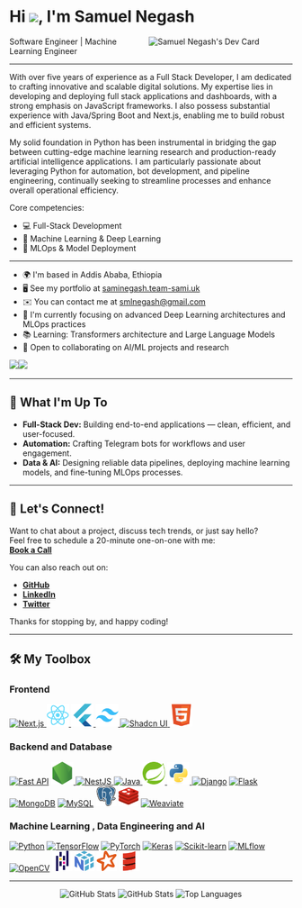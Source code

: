 # Hi ![](https://user-images.githubusercontent.com/18350557/176309783-0785949b-9127-417c-8b55-ab5a4333674e.gif), I'm Samuel Negash

<div align="left">
  <a href="https://app.daily.dev/smlnegash" target="_blank">
    <img
      width="256"
      align="right"
      src="https://api.daily.dev/devcards/v2/DXNyQF6MsGgH6GBXxaS88.png?type=default&r=f19"
      alt="Samuel Negash's Dev Card"
    />
  </a>
</div>
Software Engineer | Machine Learning Engineer

---

With over five years of experience as a Full Stack Developer, I am dedicated to crafting innovative and scalable digital solutions. My expertise lies in developing and deploying full stack applications and dashboards, with a strong emphasis on JavaScript frameworks. I also possess substantial experience with Java/Spring Boot and Next.js, enabling me to build robust and efficient systems.

My solid foundation in Python has been instrumental in bridging the gap between cutting-edge machine learning research and production-ready artificial intelligence applications. I am particularly passionate about leveraging Python for automation, bot development, and pipeline engineering, continually seeking to streamline processes and enhance overall operational efficiency.

Core competencies:

- 💻 Full-Stack Development
- 🤖 Machine Learning & Deep Learning
- 🚀 MLOps & Model Deployment

---

- 🌍 I'm based in Addis Ababa, Ethiopia
- 🖥️ See my portfolio at [saminegash.team-sami.uk](https://saminegash.team-sami.uk)
- ✉️ You can contact me at [smlnegash@gmail.com](mailto:smlnegash@gmail.com)
- 🚀 I'm currently focusing on advanced Deep Learning architectures and MLOps practices
- 📚 Learning: Transformers architecture and Large Language Models
- 👯 Open to collaborating on AI/ML projects and research

<a href="https://www.twitter.com/samuel_negash" target="_blank" rel="noreferrer"><img
src="https://img.shields.io/twitter/follow/samuel_negash?logo=twitter&style=for-the-badge&color=0891b2&labelColor=1c1917"
/></a><a href="https://www.github.com/saminegash" target="_blank" rel="noreferrer"><img
src="https://img.shields.io/github/followers/saminegash?logo=github&style=for-the-badge&color=0891b2&labelColor=1c1917" /></a>

---

<!-- What I'm Up To Section -->

## 🚀 What I'm Up To

- **Full-Stack Dev:** Building end-to-end applications — clean, efficient, and user-focused.
- **Automation:** Crafting Telegram bots for workflows and user engagement.
- **Data & AI:** Designing reliable data pipelines, deploying machine learning models, and fine-tuning MLOps processes.

---

<!-- Let's Connect Section -->

## 🤝 Let's Connect!

Want to chat about a project, discuss tech trends, or just say hello?  
Feel free to schedule a 20-minute one-on-one with me:  
[**Book a Call**](https://your-calendly-link-here.com) <!-- Replace with your scheduling link -->

You can also reach out on:

- **[GitHub](https://github.com/saminegash)**
- **[LinkedIn](https://www.linkedin.com/in/sami-negash/)**
- **[Twitter](https://twitter.com/samuel_negash)**

Thanks for stopping by, and happy coding!

---

<!-- Optional: Add a section for skills, tool icons, or GitHub stats -->

## 🛠️ My Toolbox

### Frontend

<p align="left">

  <!-- Frontend -->
   <a href="https://nextjs.org" target="_blank" rel="noreferrer">
    <img src="https://www.vectorlogo.zone/logos/nextjs/nextjs-icon.svg" alt="Next.js" width="40" height="40" />
  </a>
  <a href="https://reactjs.org" target="_blank" rel="noreferrer">
    <img src="https://raw.githubusercontent.com/devicons/devicon/master/icons/react/react-original.svg" alt="React" width="40" height="40" />
  </a>
  <a href="https://flutter.dev" target="_blank">
  <img src="https://raw.githubusercontent.com/devicons/devicon/master/icons/flutter/flutter-original.svg" alt="Flutter" width="40" height="40"/>
  </a>
  <a href="hhttps://tailwindcss.com/" target="_blank" rel="noreferrer">
    <img src="https://raw.githubusercontent.com/devicons/devicon/master/icons/tailwindcss/tailwindcss-original.svg" alt="tailwindcss" width="40" height="40" />
  </a>
  <a href="https://ui.shadcn.com/" target="_blank" rel="noreferrer">
    <img src="https://avatars.githubusercontent.com/u/139895814?s=200&v=4" alt="Shadcn UI" width="40" height="40"/>
  </a>
  <a href="https://telegram.org" target="_blank" rel="noreferrer">
    <img src="https://raw.githubusercontent.com/devicons/devicon/master/icons/html5/html5-original.svg" alt="HTML5" width="40" height="40"/>
  </a>

</p>

### Backend and Database

<p align="left">

<a href="https://fastapi.tiangolo.com/" target="_blank" rel="noreferrer"><img src="https://raw.githubusercontent.com/danielcranney/readme-generator/main/public/icons/skills/fastapi-colored.svg" width="36" height="36" alt="Fast API" /></a>
<a href="https://nodejs.org" target="_blank" rel="noreferrer">
<img src="https://raw.githubusercontent.com/devicons/devicon/master/icons/nodejs/nodejs-original.svg" alt="Node.js" width="40" height="40" />
</a>
<a href="https://nestjs.com" target="_blank" rel="noreferrer">
<img src="https://nestjs.com/img/logo-small.svg" alt="NestJS" width="40" height="40" />
</a>
<a href="https://www.java.com" target="_blank" rel="noreferrer">
<img src="https://www.vectorlogo.zone/logos/java/java-icon.svg" alt="Java" width="40" height="40" />
</a>
<a href="https://spring.io" target="_blank" rel="noreferrer">
<img src="https://raw.githubusercontent.com/devicons/devicon/master/icons/spring/spring-original.svg" alt="Spring" width="40" height="40" />
</a>
<a href="https://www.python.org" target="_blank" rel="noreferrer">
<img src="https://raw.githubusercontent.com/devicons/devicon/master/icons/python/python-original.svg" alt="Python" width="40" height="40" />
</a>
<a href="https://www.djangoproject.com/" target="_blank" rel="noreferrer"><img src="https://raw.githubusercontent.com/danielcranney/readme-generator/main/public/icons/skills/django-colored.svg" width="36" height="36" alt="Django" /></a>
<a href="https://flask.palletsprojects.com/" target="_blank" rel="noreferrer"><img src="https://raw.githubusercontent.com/danielcranney/readme-generator/main/public/icons/skills/flask-colored.svg" width="36" height="36" alt="Flask" /></a>
<a href="https://www.mongodb.com/" target="_blank" rel="noreferrer"><img src="https://raw.githubusercontent.com/danielcranney/readme-generator/main/public/icons/skills/mongodb-colored.svg" width="36" height="36" alt="MongoDB" /></a>
<a href="https://www.mysql.com/" target="_blank" rel="noreferrer"><img src="https://raw.githubusercontent.com/danielcranney/readme-generator/main/public/icons/skills/mysql-colored.svg" width="36" height="36" alt="MySQL" /></a>
<a href="https://www.postgresql.org/" target="_blank" rel="noreferrer"><img src="https://raw.githubusercontent.com/devicons/devicon/master/icons/postgresql/postgresql-original.svg" width="36" height="36" alt="PostgreSQL" /></a>
<a href="https://redis.io/" target="_blank" rel="noreferrer"><img src="https://raw.githubusercontent.com/devicons/devicon/master/icons/redis/redis-original.svg" width="36" height="36" alt="Redis" /></a>
<a href="https://weaviate.io/" target="_blank" rel="noreferrer"><img src="https://weaviate.io/img/site/weaviate-logo-dark.png" width="36" height="36" alt="Weaviate" /></a>

</p>

### Machine Learning , Data Engineering and AI

<p align="left">
<a href="https://www.python.org/" target="_blank" rel="noreferrer"><img src="https://raw.githubusercontent.com/danielcranney/readme-generator/main/public/icons/skills/python-colored.svg" width="36" height="36" alt="Python" /></a>
<a href="https://www.tensorflow.org/" target="_blank" rel="noreferrer"><img src="https://raw.githubusercontent.com/danielcranney/readme-generator/main/public/icons/skills/tensorflow-colored.svg" width="36" height="36" alt="TensorFlow" /></a>
<a href="https://pytorch.org/" target="_blank" rel="noreferrer"><img src="https://raw.githubusercontent.com/danielcranney/readme-generator/main/public/icons/skills/pytorch-colored.svg" width="36" height="36" alt="PyTorch" /></a>
<a href="https://keras.io/" target="_blank" rel="noreferrer"><img src="https://upload.wikimedia.org/wikipedia/commons/a/ae/Keras_logo.svg" width="36" height="36" alt="Keras" /></a>
<a href="https://scikit-learn.org/" target="_blank" rel="noreferrer"><img src="https://upload.wikimedia.org/wikipedia/commons/0/05/Scikit_learn_logo_small.svg" width="36" height="36" alt="Scikit-learn" /></a>
<a href="https://mlflow.org/" target="_blank" rel="noreferrer"><img src="https://mlflow.org/docs/latest/_static/MLflow-logo-final-black.png" width="36" height="36" alt="MLflow" /></a>
<a href="https://opencv.org/" target="_blank" rel="noreferrer"><img src="https://github.com/opencv/opencv/wiki/logo/OpenCV_logo_no_text.png" width="36" height="36" alt="OpenCV" /></a>
<a href="https://pandas.pydata.org/" target="_blank" rel="noreferrer"><img src="https://raw.githubusercontent.com/devicons/devicon/master/icons/pandas/pandas-original.svg" width="36" height="36" alt="Pandas" /></a>
<a href="https://numpy.org/" target="_blank" rel="noreferrer"><img src="https://raw.githubusercontent.com/devicons/devicon/master/icons/numpy/numpy-original.svg" width="36" height="36" alt="NumPy" /></a>
<a href="https://spark.apache.org/" target="_blank" rel="noreferrer"><img src="https://raw.githubusercontent.com/devicons/devicon/master/icons/apachespark/apachespark-original.svg" width="36" height="36" alt="spark" /></a>
<a href="https://www.scala-lang.org/" target="_blank" rel="noreferrer"><img src="https://raw.githubusercontent.com/devicons/devicon/master/icons/scala/scala-original.svg" width="36" height="36" alt="skala" /></a>
</p>

---

<!-- Optional: GitHub Stats -->
<div align="center">
  <img src="https://github-readme-stats.vercel.app/api?username=saminegash&show_icons=true&theme=radical" alt="GitHub Stats" />
  <img src="https://github-readme-streak-stats.herokuapp.com/?user=saminegash&theme=vue-dark&hide_border=true" alt="GitHub Stats" />
  <img src="https://github-readme-stats.vercel.app/api/top-langs/?username=saminegash&theme=radical&layout=compact" alt="Top Languages" />
</div>
